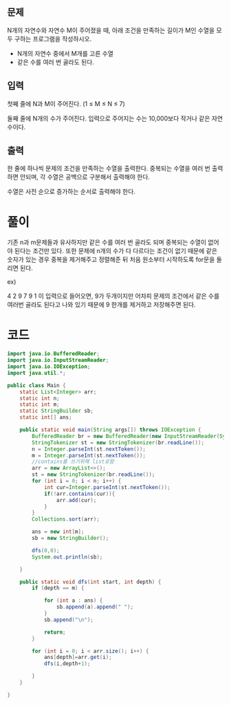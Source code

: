 ## 문제

N개의 자연수와 자연수 M이 주어졌을 때, 아래 조건을 만족하는 길이가 M인 수열을 모두 구하는 프로그램을 작성하시오.

- N개의 자연수 중에서 M개를 고른 수열
- 같은 수를 여러 번 골라도 된다.

## 입력

첫째 줄에 N과 M이 주어진다. (1 ≤ M ≤ N ≤ 7)

둘째 줄에 N개의 수가 주어진다. 입력으로 주어지는 수는 10,000보다 작거나 같은 자연수이다.

## 출력

한 줄에 하나씩 문제의 조건을 만족하는 수열을 출력한다. 중복되는 수열을 여러 번 출력하면 안되며, 각 수열은 공백으로 구분해서 출력해야 한다.

수열은 사전 순으로 증가하는 순서로 출력해야 한다.

# 풀이

기존 n과 m문제들과 유사하지만 같은 수를 여러 번 골라도 되며 중복되는 수열이 없어야 된다는 조건만 있다. 또한 문제에 n개의 수가 다 다르다는 조건이 없기 때문에 같은 숫자가 있는 경우 중복을 제거해주고 정렬해준 뒤 처음 원소부터 시작하도록 for문을 돌리면 된다.

ex) 

4 2
9 7 9 1
이 입력으로 들어오면, 9가 두개이지만 어차피 문제의 조건에서 같은 수를 여러번 골라도 된다고 나와 있기 때문에 9 한개를 제거하고 저장해주면 된다.

# 코드

```java
import java.io.BufferedReader;
import java.io.InputStreamReader;
import java.io.IOException;
import java.util.*;

public class Main {
    static List<Integer> arr;
    static int n;
    static int m;
    static StringBuilder sb;
    static int[] ans;

    public static void main(String args[]) throws IOException {
        BufferedReader br = new BufferedReader(new InputStreamReader(System.in));
        StringTokenizer st = new StringTokenizer(br.readLine());
        n = Integer.parseInt(st.nextToken());
        m = Integer.parseInt(st.nextToken());
        //contains를 쓰기위해 list로함
        arr = new ArrayList<>();
        st = new StringTokenizer(br.readLine());
        for (int i = 0; i < n; i++) {
            int cur=Integer.parseInt(st.nextToken());
            if(!arr.contains(cur)){
                arr.add(cur);
            }
        }
        Collections.sort(arr);

        ans = new int[m];
        sb = new StringBuilder();

        dfs(0,0);
        System.out.println(sb);

    }

    public static void dfs(int start, int depth) {
        if (depth == m) {

            for (int a : ans) {
                sb.append(a).append(" ");
            }
            sb.append("\n");

            return;
        }

        for (int i = 0; i < arr.size(); i++) {
            ans[depth]=arr.get(i);
            dfs(i,depth+1);

        }
    }

}
```
